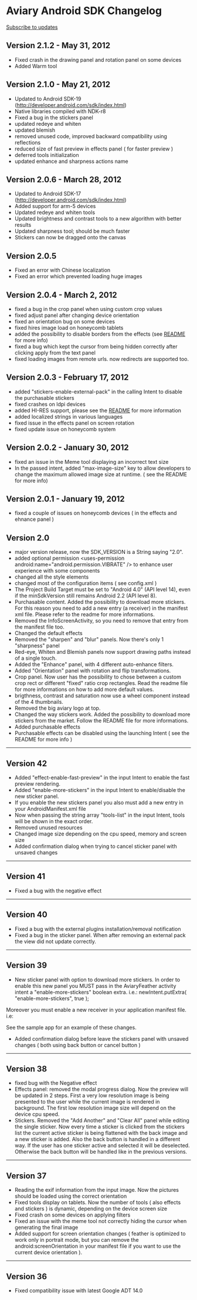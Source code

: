 # Aviary Android SDK Changelog

[Subscribe to updates](https://github.com/AviaryInc/Mobile-Feather-SDK-for-Android/commits/master.atom)

## Version 2.1.2 - May 31, 2012
* Fixed crash in the drawing panel and rotation panel on some devices
* Added Warm tool

## Version 2.1.0 - May 21, 2012
* Updated to Android SDK-19 (http://developer.android.com/sdk/index.html)
* Native libraries compiled with NDK-r8
* Fixed a bug in the stickers panel
* updated redeye and whiten
* updated blemish
* removed unused code, improved backward compatibility using reflections
* reduced size of fast preview in effects panel ( for faster preview )
* deferred tools initialization
* updated enhance and sharpness actions name

## Version 2.0.6 - March 28, 2012
* Updated to Android SDK-17 (http://developer.android.com/sdk/index.html)
* Added support for arm-5 devices
* Updated redeye and whiten tools
* Updated brightness and contrast tools to a new algorithm with better results
* Updated sharpness tool; should be much faster
* Stickers can now be dragged onto the canvas

## Version 2.0.5
* Fixed an error with Chinese localization
* Fixed an error which prevented loading huge images

## Version 2.0.4 - March 2, 2012
* fixed a bug in the crop panel when using custom crop values
* fixed adjust panel after changing device orientation
* fixed an orientation bug on some devices
* fixed hires image load on honeycomb tablets
* added the possibility to disable borders from the effects (see [README](http://www.aviary.com/android-documentation) for more info)
* fixed a bug which kept the cursor from being hidden correctly after clicking apply from the text panel
* fixed loading images from remote urls. now redirects are supported too.

## Version 2.0.3 - February 17, 2012
* added "stickers-enable-external-pack" in the calling Intent to disable the purchasable stickers
* fixed crashes on ldpi devices
* added HI-RES support, please see the [README](http://www.aviary.com/android-documentation) for more information
* added localized strings in various languages
* fixed issue in the effects panel on screen rotation
* fixed update issue on honeycomb system

## Version 2.0.2 - January 30, 2012
* fixed an issue in the Meme tool displaying an incorrect text size
* In the passed intent, added "max-image-size" key to allow developers to change the maximum allowed image size at runtime. ( see the README for more info)

## Version 2.0.1 - January 19, 2012
* fixed a couple of issues on honeycomb devices ( in the effects and ehnance panel )

## Version 2.0
* major version release, now the SDK_VERSION is a String saying "2.0".
* added optional permission &lt;uses-permission android:name="android.permission.VIBRATE" /&gt; to enhance user experience with some components
* changed all the style elements
* changed most of the configuration items ( see config.xml )
* The Project Build Target must be set to "Android 4.0" (API level 14), even if the minSdkVersion still remains Android 2.2 (API level 8).
* Purchasable content. Added the possibility to download more stickers. For this reason you need to add a new entry (a receiver) in the manifest xml file. Please refer to the readme for more informations.
* Removed the InfoScreenActivity, so you need to remove that entry from the manifest file too.
* Changed the default effects
* Removed the "sharpen" and "blur" panels. Now there's only 1 "sharpness" panel
* Red-eye, Whiten and Blemish panels now support drawing paths instead of a single touch.
* Added the "Enhance" panel, with 4 different auto-enhance filters.
* Added "Orientation" panel with rotation and flip transformations.
* Crop panel. Now user has the possibility to chose between a custom crop rect or different "fixed" ratio crop rectangles. Read the readme file for more informations on how to add more default values.
* brigthness, contrast and saturation now use a wheel component instead of the 4 thumbnails.
* Removed the big aviary logo at top.
* Changed the way stickers work. Added the possibility to download more stickers from the market. Follow the README file for more informations.
* Added purchasable effects
* Purchasable effects can be disabled using the launching Intent ( see the README for more info )

---

## Version 42

* Added "effect-enable-fast-preview" in the input Intent to enable the fast preview rendering.
* Added "enable-more-stickers" in the input Intent to enable/disable the new sticker panel.
* If you enable the new stickers panel you also must add a new entry in your AndroidManifest.xml file
* Now when passing the string array "tools-list" in the input Intent, tools will be shown in the exact order.
* Removed unused resources
* Changed image size depending on the cpu speed, memory and screen size
* Added confirmation dialog when trying to cancel sticker panel with unsaved changes

---

## Version 41
* Fixed a bug with the negative effect

---

## Version 40
* Fixed a bug with the external plugins installation/removal notification
* Fixed a bug in the sticker panel. When after removing an external pack the view did not update correctly.

---

## Version 39
* New sticker panel with option to download more stickers. In order to enable this new panel you MUST pass in the AviaryFeather activity intent a "enable-more-stickers" boolean extra. i.e.: 
	newIntent.putExtra( "enable-more-stickers", true );
	
Moreover you must enable a new receiver in your application manifest file. i.e:
		<receiver 
		    android:name="com.aviary.android.feather.receivers.FeatherSystemReceiver" 
		    android:exported="true" 
		    android:process=":feather_system_receiver">
			<intent-filter>
    			<action android:name="android.intent.action.PACKAGE_ADDED" />
    			<action android:name="android.intent.action.PACKAGE_REMOVED" />
    			<action android:name="android.intent.action.PACKAGE_REPLACED" />
    			<data android:scheme="package" />
			</intent-filter>
		</receiver>	
	
See the sample app for an example of these changes.

* Added confirmation dialog before leave the stickers panel with unsaved changes ( both using back button or cancel button )
	
---		

## Version 38
* fixed bug with the Negative effect
* Effects panel: removed the modal progress dialog. Now the preview will be updated in 2 steps. First a very low resolution image is being presented to the user while the current image is rendered in background. The first low resolution image size will depend on the device cpu speed.
* Stickers. Removed the "Add Another" and "Clear All" panel while editing the single sticker. Now every time a sticker is clicked from the stickers list the current active sticker is being flattened with the back image and a new sticker is added. Also the back button is handled in a different way. If the user has one sticker active and selected it will be deselected. Otherwise the back button will be handled like in the previous versions.

---

## Version 37
* Reading the exif information from the input image. Now the pictures should be loaded using the correct orientation
* Fixed tools display on tablets. Now the number of tools ( also effects and stickers ) is dynamic, depending on the device screen size
* Fixed crash on some devices on applying filters
* Fixed an issue with the meme tool not correctly hiding the cursor when generating the final image
* Added support for screen orientation changes ( feather is optimized to work only in portrait mode, but you can remove the android:screenOrientation in
		your manifest file if you want to use the current device orientation ).

---
	
## Version 36
* Fixed compatibility issue with latest Google ADT 14.0

